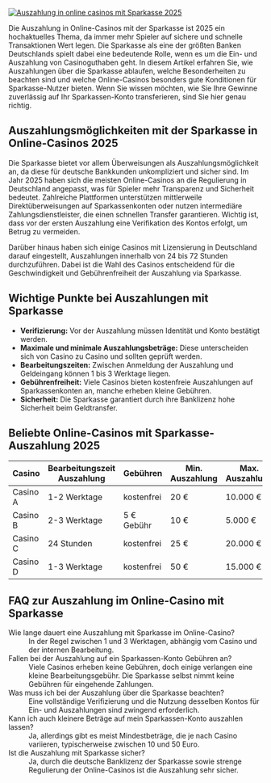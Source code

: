 [![Auszahlung in online casinos mit Sparkasse 2025](https://123-caf.pages.dev/gitsignup.png)](https://vrmoo.ru/Bt82HjjY)

<p>Die Auszahlung in Online-Casinos mit der Sparkasse ist 2025 ein hochaktuelles Thema, da immer mehr Spieler auf sichere und schnelle Transaktionen Wert legen. Die Sparkasse als eine der größten Banken Deutschlands spielt dabei eine bedeutende Rolle, wenn es um die Ein- und Auszahlung von Casinoguthaben geht. In diesem Artikel erfahren Sie, wie Auszahlungen über die Sparkasse ablaufen, welche Besonderheiten zu beachten sind und welche Online-Casinos besonders gute Konditionen für Sparkasse-Nutzer bieten. Wenn Sie wissen möchten, wie Sie Ihre Gewinne zuverlässig auf Ihr Sparkassen-Konto transferieren, sind Sie hier genau richtig.</p>  <h2>Auszahlungsmöglichkeiten mit der Sparkasse in Online-Casinos 2025</h2> <p>Die Sparkasse bietet vor allem Überweisungen als Auszahlungsmöglichkeit an, da diese für deutsche Bankkunden unkompliziert und sicher sind. Im Jahr 2025 haben sich die meisten Online-Casinos an die Regulierung in Deutschland angepasst, was für Spieler mehr Transparenz und Sicherheit bedeutet. Zahlreiche Plattformen unterstützen mittlerweile Direktüberweisungen auf Sparkassenkonten oder nutzen intermediäre Zahlungsdienstleister, die einen schnellen Transfer garantieren. Wichtig ist, dass vor der ersten Auszahlung eine Verifikation des Kontos erfolgt, um Betrug zu vermeiden.</p> <p>Darüber hinaus haben sich einige Casinos mit Lizensierung in Deutschland darauf eingestellt, Auszahlungen innerhalb von 24 bis 72 Stunden durchzuführen. Dabei ist die Wahl des Casinos entscheidend für die Geschwindigkeit und Gebührenfreiheit der Auszahlung via Sparkasse.</p>  <h2>Wichtige Punkte bei Auszahlungen mit Sparkasse</h2> <ul> <li><strong>Verifizierung:</strong> Vor der Auszahlung müssen Identität und Konto bestätigt werden.</li> <li><strong>Maximale und minimale Auszahlungsbeträge:</strong> Diese unterscheiden sich von Casino zu Casino und sollten geprüft werden.</li> <li><strong>Bearbeitungszeiten:</strong> Zwischen Anmeldung der Auszahlung und Geldeingang können 1 bis 3 Werktage liegen.</li> <li><strong>Gebührenfreiheit:</strong> Viele Casinos bieten kostenfreie Auszahlungen auf Sparkassenkonten an, manche erheben kleine Gebühren.</li> <li><strong>Sicherheit:</strong> Die Sparkasse garantiert durch ihre Banklizenz hohe Sicherheit beim Geldtransfer.</li> </ul>  <h2>Beliebte Online-Casinos mit Sparkasse-Auszahlung 2025</h2> <table> <thead> <tr> <th>Casino</th> <th>Bearbeitungszeit Auszahlung</th> <th>Gebühren</th> <th>Min. Auszahlung</th> <th>Max. Auszahlung</th> </tr> </thead> <tbody> <tr> <td>Casino A</td> <td>1-2 Werktage</td> <td>kostenfrei</td> <td>20 €</td> <td>10.000 €</td> </tr> <tr> <td>Casino B</td> <td>2-3 Werktage</td> <td>5 € Gebühr</td> <td>10 €</td> <td>5.000 €</td> </tr> <tr> <td>Casino C</td> <td>24 Stunden</td> <td>kostenfrei</td> <td>25 €</td> <td>20.000 €</td> </tr> <tr> <td>Casino D</td> <td>1-3 Werktage</td> <td>kostenfrei</td> <td>50 €</td> <td>15.000 €</td> </tr> </tbody> </table>  <h2>FAQ zur Auszahlung im Online-Casino mit Sparkasse</h2> <dl> <dt>Wie lange dauert eine Auszahlung mit Sparkasse im Online-Casino?</dt> <dd>In der Regel zwischen 1 und 3 Werktagen, abhängig vom Casino und der internen Bearbeitung.</dd>  <dt>Fallen bei der Auszahlung auf ein Sparkassen-Konto Gebühren an?</dt> <dd>Viele Casinos erheben keine Gebühren, doch einige verlangen eine kleine Bearbeitungsgebühr. Die Sparkasse selbst nimmt keine Gebühren für eingehende Zahlungen.</dd>  <dt>Was muss ich bei der Auszahlung über die Sparkasse beachten?</dt> <dd>Eine vollständige Verifizierung und die Nutzung desselben Kontos für Ein- und Auszahlungen sind zwingend erforderlich.</dd>  <dt>Kann ich auch kleinere Beträge auf mein Sparkassen-Konto auszahlen lassen?</dt> <dd>Ja, allerdings gibt es meist Mindestbeträge, die je nach Casino variieren, typischerweise zwischen 10 und 50 Euro.</dd>  <dt>Ist die Auszahlung mit Sparkasse sicher?</dt> <dd>Ja, durch die deutsche Banklizenz der Sparkasse sowie strenge Regulierung der Online-Casinos ist die Auszahlung sehr sicher.</dd> </dl>